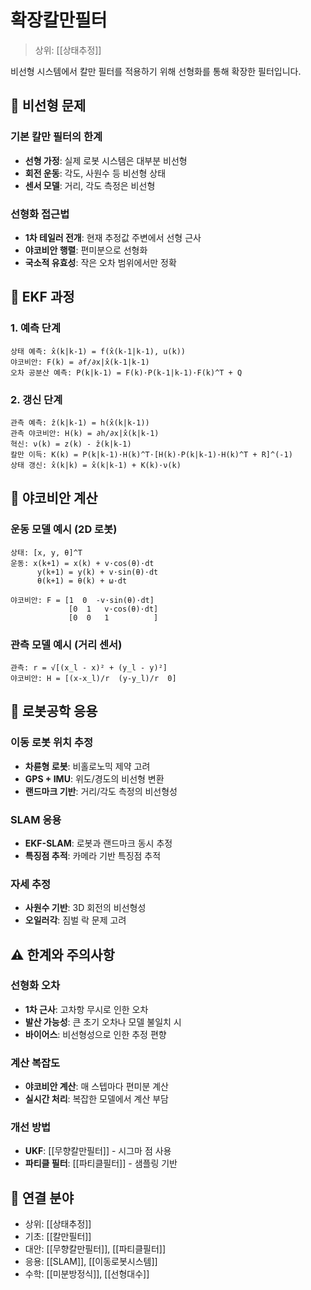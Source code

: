 # 확장칼만필터

> 상위: [[상태추정]]

비선형 시스템에서 칼만 필터를 적용하기 위해 선형화를 통해 확장한 필터입니다.

## 🎯 비선형 문제

### 기본 칼만 필터의 한계
- **선형 가정**: 실제 로봇 시스템은 대부분 비선형
- **회전 운동**: 각도, 사원수 등 비선형 상태
- **센서 모델**: 거리, 각도 측정은 비선형

### 선형화 접근법
- **1차 테일러 전개**: 현재 추정값 주변에서 선형 근사
- **야코비안 행렬**: 편미분으로 선형화
- **국소적 유효성**: 작은 오차 범위에서만 정확

## 🔄 EKF 과정

### 1. 예측 단계
```
상태 예측: x̂(k|k-1) = f(x̂(k-1|k-1), u(k))
야코비안: F(k) = ∂f/∂x|x̂(k-1|k-1)
오차 공분산 예측: P(k|k-1) = F(k)·P(k-1|k-1)·F(k)^T + Q
```

### 2. 갱신 단계
```
관측 예측: ẑ(k|k-1) = h(x̂(k|k-1))
관측 야코비안: H(k) = ∂h/∂x|x̂(k|k-1)
혁신: ν(k) = z(k) - ẑ(k|k-1)
칼만 이득: K(k) = P(k|k-1)·H(k)^T·[H(k)·P(k|k-1)·H(k)^T + R]^(-1)
상태 갱신: x̂(k|k) = x̂(k|k-1) + K(k)·ν(k)
```

## 📐 야코비안 계산

### 운동 모델 예시 (2D 로봇)
```
상태: [x, y, θ]^T
운동: x(k+1) = x(k) + v·cos(θ)·dt
      y(k+1) = y(k) + v·sin(θ)·dt  
      θ(k+1) = θ(k) + ω·dt

야코비안: F = [1  0  -v·sin(θ)·dt]
             [0  1   v·cos(θ)·dt]
             [0  0   1          ]
```

### 관측 모델 예시 (거리 센서)
```
관측: r = √[(x_l - x)² + (y_l - y)²]
야코비안: H = [(x-x_l)/r  (y-y_l)/r  0]
```

## 🤖 로봇공학 응용

### 이동 로봇 위치 추정
- **차륜형 로봇**: 비홀로노믹 제약 고려
- **GPS + IMU**: 위도/경도의 비선형 변환
- **랜드마크 기반**: 거리/각도 측정의 비선형성

### SLAM 응용
- **EKF-SLAM**: 로봇과 랜드마크 동시 추정
- **특징점 추적**: 카메라 기반 특징점 추적

### 자세 추정
- **사원수 기반**: 3D 회전의 비선형성
- **오일러각**: 짐벌 락 문제 고려

## ⚠️ 한계와 주의사항

### 선형화 오차
- **1차 근사**: 고차항 무시로 인한 오차
- **발산 가능성**: 큰 초기 오차나 모델 불일치 시
- **바이어스**: 비선형성으로 인한 추정 편향

### 계산 복잡도
- **야코비안 계산**: 매 스텝마다 편미분 계산
- **실시간 처리**: 복잡한 모델에서 계산 부담

### 개선 방법
- **UKF**: [[무향칼만필터]] - 시그마 점 사용
- **파티클 필터**: [[파티클필터]] - 샘플링 기반

## 🔗 연결 분야
- 상위: [[상태추정]]
- 기초: [[칼만필터]]
- 대안: [[무향칼만필터]], [[파티클필터]]
- 응용: [[SLAM]], [[이동로봇시스템]]
- 수학: [[미분방정식]], [[선형대수]]